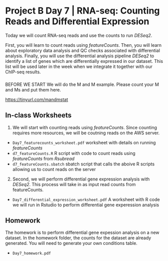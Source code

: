 # Project B Day 7 | RNA-seq: Counting Reads and Differential Expression

Today we will count RNA-seq reads and use the counts to run *DESeq2*.

First, you will learn to count reads using *featureCounts*. Then, you will learn about exploratory data analysis and QC checks associated with differential analysis. Finally, you will use the differential analysis pipeline *DESeq2* to identify a list of genes which are differentially expressed in our dataset. This list will be used later in the week when we integrate it together with our ChIP-seq results.

###

BEFORE WE START
We will do the M and M example. 
Please count your M and Ms and put them here. 

https://tinyurl.com/mandmstat

## In-class Worksheets

1. We will start with counting reads using *featureCounts*. Since counting requires more resources, we will be coutning reads on the AWS server. 

- `Day7_featurecounts_worksheet.pdf` worksheet with details on running *featureCounts*
- `d7_featureCounts.R` R script with code to count reads using *featureCounts* from *Rsubread*
- `d7_featureCounts.sbatch` sbatch script that calls the aboive R scripts allowing us to count reads on the server

2. Second, we will perform differential gene expression analysis with *DESeq2*. This process will take in as input read counts from featureCounts.

- `Day7_differential_expression_worksheet.pdf` A worksheet with R code we will run in Rstudio to perform differential gene experession analysis

## Homework

The homework is to perform differential gene expession analysis on a new dataset. In the homework folder, the counts for the dataset are already generated. You will need to generate your own conditions table.

- `Day7_homework.pdf`

